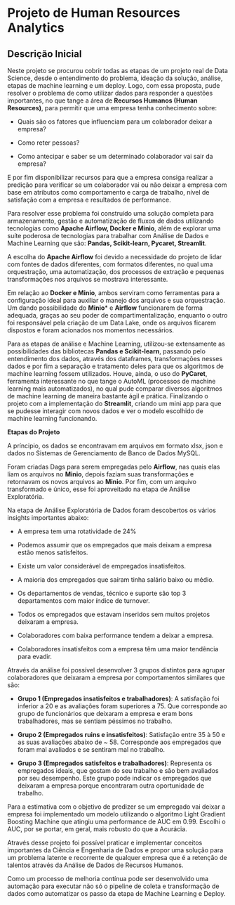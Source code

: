 # Projeto de Human Resources Analytics

## Descrição Inicial ##

Neste projeto se procurou cobrir todas as etapas de um projeto real de Data Science, desde o entendimento do problema, ideação da solução, análise, etapas de machine learning e um deploy. Logo, com essa proposta, pude resolver o problema de como utilizar dados para responder a questões importantes, no que tange a área de **Recursos Humanos (Human Resources)**, para permitir que uma empresa tenha conhecimento sobre:

- Quais são os fatores que influenciam para um colaborador deixar a
empresa?

- Como reter pessoas?

- Como antecipar e saber se um determinado colaborador vai sair da
empresa?

E por fim disponibilizar recursos para que a empresa consiga realizar a predição para verificar se um colaborador vai ou não deixar a empresa com base em atributos como comportamento e carga de trabalho, nível de satisfação com a empresa e resultados de performance.

Para resolver esse problema foi construído uma solução completa para armazenamento, gestão e automatização de fluxos de dados utilizando tecnologias como **Apache Airflow, Docker e Minio**, além de explorar uma suíte poderosa de tecnologias para trabalhar com Análise de Dados e Machine Learning que são: **Pandas, Scikit-learn, Pycaret, Streamlit**.

A escolha do **Apache Airflow** foi devido a necessidade do projeto de lidar com fontes de dados diferentes, com formatos diferentes, no qual uma orquestração, uma automatização, dos processos de extração e pequenas transformações nos arquivos se mostrava interessante.

Em relação ao **Docker e Minio**, ambos serviram como ferramentas para a configuração ideal para auxiliar o manejo dos arquivos e sua orquestração. Um dando possibilidade do **Minio*** e **Airflow** funcionarem de forma adequada, graças ao seu poder de compartimentalização, enquanto o outro foi responsável pela criação de um Data Lake, onde os arquivos ficarem dispostos e foram acionados nos momentos necessários.

Para as etapas de análise e Machine Learning, utilizou-se extensamente as possibilidades das bibliotecas **Pandas e Scikit-learn**, passando pelo entendimento dos dados, através dos dataframes, transformações nesses dados e por fim a separação e tratamento deles para que os algoritmos de machine learning fossem utilizados. Houve, ainda, o uso do **PyCaret**, ferramenta interessante no que tange o AutoML (processos de machine learning mais automatizados), no qual pude comparar diversos algoritmos de machine learning de maneira bastante ágil e prática. Finalizando o projeto com a implementação do **Streamlit**, criando um mini app para que se pudesse interagir com novos dados e ver o modelo escolhido de machine learning funcionando.

**Etapas do Projeto**

A príncipio, os dados se encontravam em arquivos em formato xlsx, json e dados no Sistemas de Gerenciamento de Banco de Dados MySQL.

Foram criadas Dags para serem empregadas pelo **Airflow**, nas quais elas liam os arquivos no **Minio**, depois faziam suas transformações e retornavam os novos arquivos ao **Minio**. Por fim, com um arquivo transformado e único, esse foi aproveitado na etapa de Análise Exploratória.

Na etapa de Análise Exploratória de Dados foram descobertos os vários insights importantes abaixo:

- A empresa tem uma rotatividade de 24%

- Podemos assumir que os empregados que mais deixam a empresa estão menos satisfeitos.

- Existe um valor considerável de empregados insatisfeitos.

- A maioria dos empregados que saíram tinha salário baixo ou médio.

- Os departamentos de vendas, técnico e suporte são top 3 departamentos com maior índice de turnover.

- Todos os empregados que estavam inseridos sem muitos projetos deixaram a empresa.

- Colaboradores com baixa performance tendem a deixar a empresa.

- Colaboradores insatisfeitos com a empresa têm uma maior tendência para evadir.

Através da análise foi possível desenvolver 3 grupos distintos para agrupar colaboradores que deixaram a empresa por comportamentos similares que são:

- **Grupo 1 (Empregados insatisfeitos e trabalhadores)**: A satisfação foi inferior a 20 e as avaliações foram superiores a 75.
Que corresponde ao grupo de funcionários que deixaram a empresa e eram bons trabalhadores, mas se sentiam péssimos no trabalho.

- **Grupo 2 (Empregados ruins e insatisfeitos)**: Satisfação entre 35 à 50 e as suas avaliações abaixo de ~ 58.
Corresponde aos empregados que foram mal avaliados e se sentiram mal no trabalho.

- **Grupo 3 (Empregados satisfeitos e trabalhadores)**:
Representa os empregados ideais, que gostam do seu trabalho e são bem avaliados por seu desempenho. Este grupo pode indicar os empregados que deixaram a empresa porque encontraram outra oportunidade de trabalho.

Para a estimativa com o objetivo de predizer se um empregado vai deixar a empresa foi implementado um modelo utilizando o algoritmo Light Gradient Boosting Machine que atingiu uma performance de AUC em 0.99. Escolhi o AUC, por se portar, em geral, mais robusto do que a Acurácia.

Através desse projeto foi possível praticar e implementar conceitos importantes da Ciência e Engenharia de Dados e propor uma solução para um problema latente e recorrente de qualquer empresa que é a retenção de talentos através da Análise de Dados de Recursos Humanos.

Como um processo de melhoria contínua pode ser desenvolvido uma automação para executar não só o pipeline de coleta e transformação de dados como automatizar os passo da etapa de Machine Learning e Deploy.
